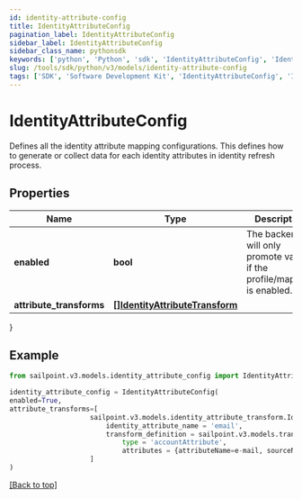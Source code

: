 ```yaml
---
id: identity-attribute-config
title: IdentityAttributeConfig
pagination_label: IdentityAttributeConfig
sidebar_label: IdentityAttributeConfig
sidebar_class_name: pythonsdk
keywords: ['python', 'Python', 'sdk', 'IdentityAttributeConfig', 'IdentityAttributeConfig'] 
slug: /tools/sdk/python/v3/models/identity-attribute-config
tags: ['SDK', 'Software Development Kit', 'IdentityAttributeConfig', 'IdentityAttributeConfig']
---
```


# IdentityAttributeConfig

Defines all the identity attribute mapping configurations. This defines how to generate or collect data for each identity attributes in identity refresh process.

## Properties

Name | Type | Description | Notes
------------ | ------------- | ------------- | -------------
**enabled** | **bool** | The backend will only promote values if the profile/mapping is enabled. | [optional] [default to False]
**attribute_transforms** | [**[]IdentityAttributeTransform**](identity-attribute-transform) |  | [optional] 
}

## Example

```python
from sailpoint.v3.models.identity_attribute_config import IdentityAttributeConfig

identity_attribute_config = IdentityAttributeConfig(
enabled=True,
attribute_transforms=[
                    sailpoint.v3.models.identity_attribute_transform.IdentityAttributeTransform(
                        identity_attribute_name = 'email', 
                        transform_definition = sailpoint.v3.models.transform_definition.TransformDefinition(
                            type = 'accountAttribute', 
                            attributes = {attributeName=e-mail, sourceName=MySource, sourceId=2c9180877a826e68017a8c0b03da1a53}, ), )
                    ]
)

```
[[Back to top]](#) 

